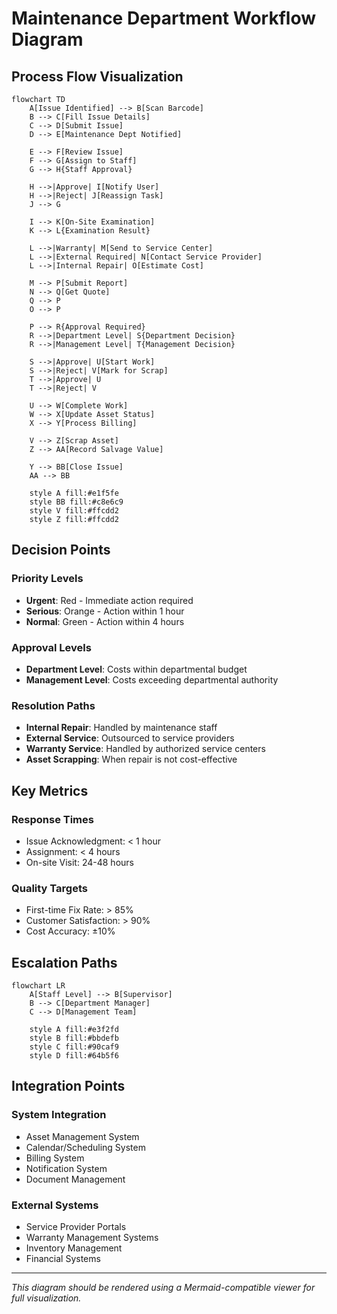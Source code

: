 # Maintenance Department Workflow Diagram

## Process Flow Visualization

```mermaid
flowchart TD
    A[Issue Identified] --> B[Scan Barcode]
    B --> C[Fill Issue Details]
    C --> D[Submit Issue]
    D --> E[Maintenance Dept Notified]
    
    E --> F[Review Issue]
    F --> G[Assign to Staff]
    G --> H{Staff Approval}
    
    H -->|Approve| I[Notify User]
    H -->|Reject| J[Reassign Task]
    J --> G
    
    I --> K[On-Site Examination]
    K --> L{Examination Result}
    
    L -->|Warranty| M[Send to Service Center]
    L -->|External Required| N[Contact Service Provider]
    L -->|Internal Repair| O[Estimate Cost]
    
    M --> P[Submit Report]
    N --> Q[Get Quote]
    Q --> P
    O --> P
    
    P --> R{Approval Required}
    R -->|Department Level| S{Department Decision}
    R -->|Management Level| T{Management Decision}
    
    S -->|Approve| U[Start Work]
    S -->|Reject| V[Mark for Scrap]
    T -->|Approve| U
    T -->|Reject| V
    
    U --> W[Complete Work]
    W --> X[Update Asset Status]
    X --> Y[Process Billing]
    
    V --> Z[Scrap Asset]
    Z --> AA[Record Salvage Value]
    
    Y --> BB[Close Issue]
    AA --> BB
    
    style A fill:#e1f5fe
    style BB fill:#c8e6c9
    style V fill:#ffcdd2
    style Z fill:#ffcdd2
```

## Decision Points

### Priority Levels
- **Urgent**: Red - Immediate action required
- **Serious**: Orange - Action within 1 hour
- **Normal**: Green - Action within 4 hours

### Approval Levels
- **Department Level**: Costs within departmental budget
- **Management Level**: Costs exceeding departmental authority

### Resolution Paths
- **Internal Repair**: Handled by maintenance staff
- **External Service**: Outsourced to service providers
- **Warranty Service**: Handled by authorized service centers
- **Asset Scrapping**: When repair is not cost-effective

## Key Metrics

### Response Times
- Issue Acknowledgment: < 1 hour
- Assignment: < 4 hours
- On-site Visit: 24-48 hours

### Quality Targets
- First-time Fix Rate: > 85%
- Customer Satisfaction: > 90%
- Cost Accuracy: ±10%

## Escalation Paths

```mermaid
flowchart LR
    A[Staff Level] --> B[Supervisor]
    B --> C[Department Manager]
    C --> D[Management Team]
    
    style A fill:#e3f2fd
    style B fill:#bbdefb
    style C fill:#90caf9
    style D fill:#64b5f6
```

## Integration Points

### System Integration
- Asset Management System
- Calendar/Scheduling System
- Billing System
- Notification System
- Document Management

### External Systems
- Service Provider Portals
- Warranty Management Systems
- Inventory Management
- Financial Systems

---

*This diagram should be rendered using a Mermaid-compatible viewer for full visualization.*

